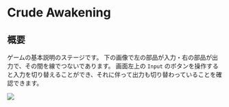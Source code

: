 # Crude Awakening

## 概要

ゲームの基本説明のステージです。
下の画像で左の部品が入力・右の部品が出力で、その間を線でつないであります。
画面左上の `Input` のボタンを操作すると入力を切り替えることができ、それに伴って出力も切り替わっていることを確認できます。

![](https://gyazo.com/6d2a8d272ee3dc53ef5d4d0354d6c5c6.gif)
